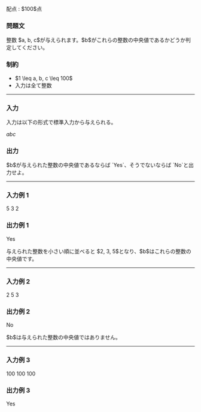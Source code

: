 
<div>

<span>

<span>

<p>
配点 : $100$点
</p>

<div>

<section>

### **問題文**

<p>
整数 $a, b, c$が与えられます。$b$がこれらの整数の中央値であるかどうか判定してください。
</p>

</section>

</div>

<div>

<section>

### **制約**

<ul>

<li>
$1 \leq a, b, c \leq 100$
</li>

<li>
入力は全て整数
</li>

</ul>

</section>

</div>

---

<div>

<div>

<section>

### **入力**

<p>
入力は以下の形式で標準入力から与えられる。
</p>

<div>

$a$$b$$c$
</div>

</section>

</div>

<div>

<section>

### **出力**

<p>
$b$が与えられた整数の中央値であるならば `Yes`、そうでないならば `No`と出力せよ。
</p>

</section>

</div>

</div>

---

<div>

<section>

### **入力例 1**

<div>

5 3 2

</div>

</section>

</div>

<div>

<section>

### **出力例 1**

<div>

Yes

</div>

<p>
与えられた整数を小さい順に並べると $2, 3, 5$となり、$b$はこれらの整数の中央値です。
</p>

</section>

</div>

---

<div>

<section>

### **入力例 2**

<div>

2 5 3

</div>

</section>

</div>

<div>

<section>

### **出力例 2**

<div>

No

</div>

<p>
$b$は与えられた整数の中央値ではありません。
</p>

</section>

</div>

---

<div>

<section>

### **入力例 3**

<div>

100 100 100

</div>

</section>

</div>

<div>

<section>

### **出力例 3**

<div>

Yes

</div>

</section>

</div>

</span>

</span>

</div>
